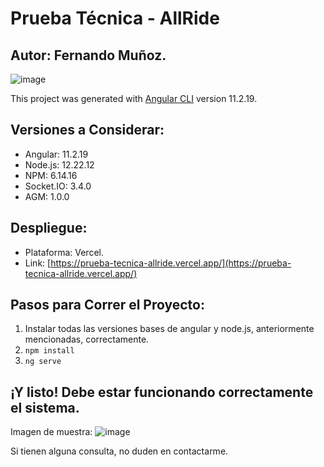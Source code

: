 # Prueba Técnica - AllRide
## Autor: Fernando Muñoz.
![image](https://github.com/user-attachments/assets/6d4fff9f-8d88-40d8-90c1-8bb06214cc99)

This project was generated with [Angular CLI](https://github.com/angular/angular-cli) version 11.2.19.

## Versiones a Considerar:
- Angular: 11.2.19
- Node.js: 12.22.12
- NPM: 6.14.16
- Socket.IO: 3.4.0
- AGM: 1.0.0

## Despliegue:
- Plataforma: Vercel.
- Link: [https://prueba-tecnica-allride.vercel.app/](https://prueba-tecnica-allride.vercel.app/)

## Pasos para Correr el Proyecto:
1. Instalar todas las versiones bases de angular y node.js, anteriormente mencionadas, correctamente.
2. ```npm install```
3. ```ng serve```

## ¡Y listo! Debe estar funcionando correctamente el sistema.
Imagen de muestra:
![image](https://github.com/user-attachments/assets/82bcc01f-d3ef-43b0-893d-7a5aece95db7)


Si tienen alguna consulta, no duden en contactarme.
